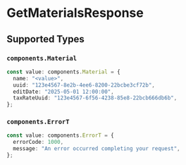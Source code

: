 # GetMaterialsResponse


## Supported Types

### `components.Material`

```typescript
const value: components.Material = {
  name: "<value>",
  uuid: "123e4567-8e2b-4ee6-8200-22bcbe3cf72b",
  editDate: "2025-05-01 12:00:00",
  taxRateUuid: "123e4567-6f56-4238-85e8-22bcb666db6b",
};
```

### `components.ErrorT`

```typescript
const value: components.ErrorT = {
  errorCode: 1000,
  message: "An error occurred completing your request",
};
```

